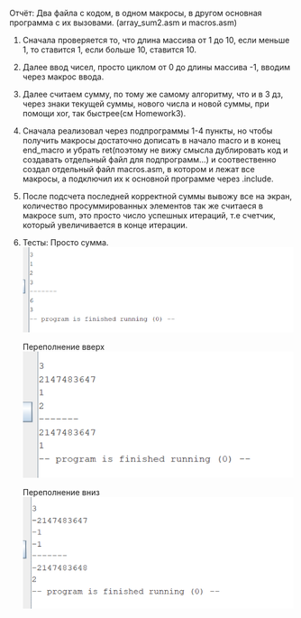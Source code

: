 Отчёт:
Два файла с кодом, в одном макросы, в другом основная программа с их вызовами. (array_sum2.asm и macros.asm)
1) Сначала проверяется то, что длина массива от 1 до 10, если меньше 1, то ставится 1, если больше 10, ставится 10.
2) Далее ввод чисел, просто циклом от 0 до длины массива -1, вводим через макрос ввода.
3) Далее считаем сумму, по тому же самому алгоритму, что и в 3 дз, через знаки текущей суммы, нового числа и новой суммы, при помощи xor, так быстрее(см Homework3).
4) Сначала реализовал через подпрограммы 1-4 пункты, но чтобы получить макросы достаточно дописать в начало macro и в конец end_macro и убрать ret(поэтому не вижу смысла дублировать код и создавать отдельный файл для подпрограмм...)
и соотвественно создал отдельный файл macros.asm, в котором и лежат все макросы, а подключил их к основной программе через .include.
5) После подсчета последней корректной суммы вывожу все на экран, количество просуммированных элементов так же считаеся в макросе sum, это просто число успешных итераций, т.е счетчик, который увеличивается в конце итерации.
6) Тесты:
   Просто сумма.
   ![](1.png)
   
   Переполнение вверх
   ![](2.png)
   
   Переполнение вниз
   ![](3.png)
